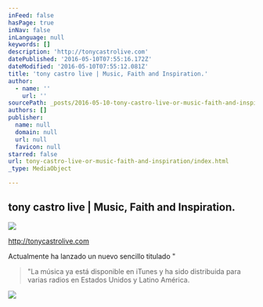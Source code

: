 ```yaml
---
inFeed: false
hasPage: true
inNav: false
inLanguage: null
keywords: []
description: 'http://tonycastrolive.com'
datePublished: '2016-05-10T07:55:16.172Z'
dateModified: '2016-05-10T07:55:12.081Z'
title: 'tony castro live | Music, Faith and Inspiration.'
author:
  - name: ''
    url: ''
sourcePath: _posts/2016-05-10-tony-castro-live-or-music-faith-and-inspiration.md
authors: []
publisher:
  name: null
  domain: null
  url: null
  favicon: null
starred: false
url: tony-castro-live-or-music-faith-and-inspiration/index.html
_type: MediaObject

---
```

<article style=""><h1>tony castro live | Music, Faith and Inspiration.</h1><img src="https://s3-us-west-2.amazonaws.com/the-grid-img/p/47aae28be2b15374644a1ec742cb35d607106c1d.jpg" /></article>

http://tonycastrolive.com

Actualmente ha lanzado un nuevo sencillo titulado "

> "La música ya está disponible en iTunes y ha sido distribuida para varias radios en Estados Unidos y Latino América.

![](https://the-grid-user-content.s3-us-west-2.amazonaws.com/f13eae34-7953-4e6e-a413-7e49cd3e9eff.jpg)